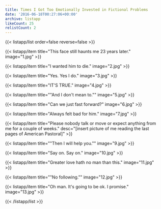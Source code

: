 ```yaml
---
title: Times I Got Too Emotionally Invested in Fictional Problems
date: '2016-06-18T00:27:06+00:00'
archive: listapp
likeCount: 25
relistCount: 2
---
```


{{< listapp/list order=false reverse=false >}}

   {{< listapp/item title="This face still haunts me 23 years later."
      image="1.jpg" >}}

   {{< listapp/item title="I wanted him to die."
      image="2.jpg" >}}

   {{< listapp/item title="Yes. Yes I do."
      image="3.jpg" >}}

   {{< listapp/item title="IT'S TRUE."
      image="4.jpg" >}}

   {{< listapp/item title="\"And I don't mean to.\""
      image="5.jpg" >}}

   {{< listapp/item title="Can we just fast forward?"
      image="6.jpg" >}}

   {{< listapp/item title="Always felt bad for him."
      image="7.jpg" >}}

   {{< listapp/item title="Please nobody talk or move or expect anything from me for a couple of weeks."
      desc="[insert picture of me reading the last pages of American Pastoral]" >}}

   {{< listapp/item title="\"Then I will help you.\""
      image="9.jpg" >}}

   {{< listapp/item title="Say on. Say on."
      image="10.jpg" >}}

   {{< listapp/item title="Greater love hath no man than this."
      image="11.jpg" >}}

   {{< listapp/item title="\"No following.\""
      image="12.jpg" >}}

   {{< listapp/item title="Oh man. It's going to be ok. I promise."
      image="13.jpg" >}}

{{< /listapp/list >}}
